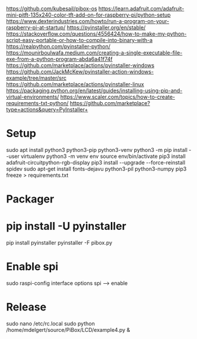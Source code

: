 https://github.com/kubesail/pibox-os
https://learn.adafruit.com/adafruit-mini-pitft-135x240-color-tft-add-on-for-raspberry-pi/python-setup
https://www.dexterindustries.com/howto/run-a-program-on-your-raspberry-pi-at-startup/
https://pyinstaller.org/en/stable/
https://stackoverflow.com/questions/4556424/how-to-make-my-python-script-easy-portable-or-how-to-compile-into-binary-with-a
https://realpython.com/pyinstaller-python/
https://mounirboulwafa.medium.com/creating-a-single-executable-file-exe-from-a-python-program-abda6a41f74f
https://github.com/marketplace/actions/pyinstaller-windows
https://github.com/JackMcKew/pyinstaller-action-windows-example/tree/master/src
https://github.com/marketplace/actions/pyinstaller-linux
https://packaging.python.org/en/latest/guides/installing-using-pip-and-virtual-environments/
https://www.scaler.com/topics/how-to-create-requirements-txt-python/
https://github.com/marketplace?type=actions&query=PyInstaller+

# Setup
sudo apt install python3 python3-pip python3-venv
python3 -m pip install --user virtualenv
python3 -m venv env
source env/bin/activate
pip3 install adafruit-circuitpython-rgb-display
pip3 install --upgrade --force-reinstall spidev
sudo apt-get install fonts-dejavu python3-pil python3-numpy
pip3 freeze > requirements.txt

# Packager
# pip install -U pyinstaller
pip install pyinstaller
pyinstaller -F pibox.py

# Enable spi
sudo raspi-config
interface options
spi --> enable

# Release
sudo nano /etc/rc.local
sudo python /home/mdelgert/source/PiBox/LCD/example4.py &

